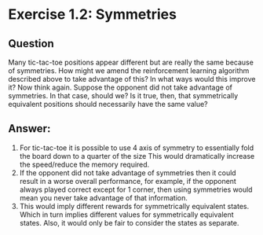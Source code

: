 # Exercise 1.2: Symmetries   

## Question 
Many tic-tac-toe positions appear different but are really the same because of symmetries.
How might we amend the reinforcement learning algorithm described above to take advantage of this?
In what ways would this improve it? Now think again. Suppose the opponent did not take advantage of symmetries.
In that case, should we?
Is it true, then, that symmetrically equivalent positions should necessarily have the same value?

## Answer:
1. For tic-tac-toe it is possible to use 4 axis of symmetry to essentially fold the board down to a quarter of the size
This would dramatically increase the speed/reduce the memory required.
2. If the opponent did not take advantage of symmetries then it could result in a worse overall performance, for example,
if the opponent always played correct except for 1 corner, then using symmetries would mean you never take advantage
of that information. 
3. This would imply different rewards for symmetrically equivalent states. Which in turn implies different values for symmetrically equivalent states. Also, it would only be fair to consider the states as separate.

